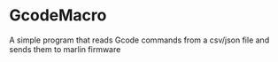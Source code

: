 # GcodeMacro
A simple program that reads Gcode commands from a csv/json file and sends them to marlin firmware
